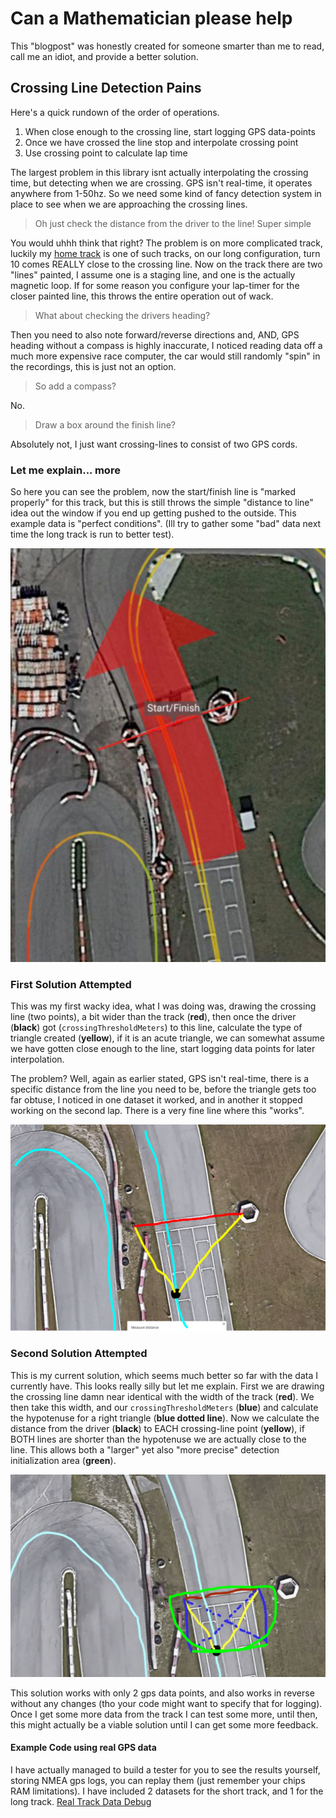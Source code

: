 

# Can a Mathematician please help
This "blogpost" was honestly created for someone smarter than me to read, call me an idiot, and provide a better solution.

## Crossing Line Detection Pains
Here's a quick rundown of the order of operations.
 1. When close enough to the crossing line, start logging GPS data-points
 2. Once we have crossed the line stop and interpolate crossing point
 3. Use crossing point to calculate lap time
 
The largest problem in this library isnt actually interpolating the crossing time, but detecting when we are crossing.
GPS isn't real-time, it operates anywhere from 1-50hz. So we need some kind of fancy detection system in place to see when we are approaching the crossing lines. 

>Oh just check the distance from the driver to the line! Super simple

You would uhhh think that right? The problem is on more complicated track, luckily my [home track](https://www.google.com/maps/place/Orlando+Kart+Center/@28.4121941,-81.3796807,296m/data=!3m1!1e3!4m6!3m5!1s0x88e77d79e9a81b4b:0xb59d5eaa160f49b5!8m2!3d28.4109439!4d-81.3789443!16s%2Fg%2F1tgdjtv9) is one of such tracks, on our long configuration, turn 10 comes REALLY close to the crossing line. Now on the track there are two "lines" painted, I assume one is a staging line, and one is the actually magnetic loop. If for some reason you configure your lap-timer for the closer painted line, this throws the entire operation out of wack.

>What about checking the drivers heading?

Then you need to also note forward/reverse directions and, AND, GPS heading without a compass is highly inaccurate, I noticed reading data off a much more expensive race computer, the car would still randomly "spin" in the recordings, this is just not an option.

> So add a compass?

No.

> Draw a box around the finish line?

Absolutely not, I just want crossing-lines to consist of two GPS cords.

### Let me explain... more
So here you can see the problem, now the start/finish line is "marked properly" for this track, but this is still throws the simple "distance to line" idea out the window if you end up getting pushed to the outside. This example data is "perfect conditions". (Ill try to gather some "bad" data next time the long track is run to better test).

![Problem Explained](detection-problem-explained-01.png)

### First Solution Attempted
This was my first wacky idea, what I was doing was, drawing the crossing line (two points), a bit wider than the track (**red**), then once the driver (**black**) got (`crossingThresholdMeters`) to this line, calculate the type of triangle created (**yellow**), if it is an acute triangle, we can somewhat assume we have gotten close enough to the line, start logging data points for later interpolation.

The problem? Well, again as earlier stated, GPS isn't real-time, there is a specific distance from the line you need to be, before the triangle gets too far obtuse, I noticed in one dataset it worked, and in another it stopped working on the second lap. There is a very fine line where this "works".

![Old Detection System](detection-problem-solution-01.png)

### Second Solution Attempted
This is my current solution, which seems much better so far with the data I currently have. This looks really silly but let me explain. First we are drawing the crossing line damn near identical with the width of the track (**red**). We then take this width, and our `crossingThresholdMeters` (**blue**) and calculate the hypotenuse for a right triangle (**blue dotted line**). Now we calculate the distance from the driver (**black**) to EACH crossing-line point (**yellow**), if BOTH lines are shorter than the hypotenuse we are actually close to the line. This allows both a "larger" yet also "more precise" detection initialization area (**green**).

![New Detection System](detection-problem-solution-02.png)

This solution works with only 2 gps data points, and also works in reverse without any changes (tho your code might want to specify that for logging).
Once I get some more data from the track I can test some more, until then, this might actually be a viable solution until I can get some more feedback.

#### Example Code using real GPS data
I have actually managed to build a tester for you to see the results yourself, storing NMEA gps logs, you can replay them (just remember your chips RAM limitations). I have included 2 datasets for the short track, and 1 for the long track.
[Real Track Data Debug](examples/real_track_data_debug/real_track_data_debug.ino)